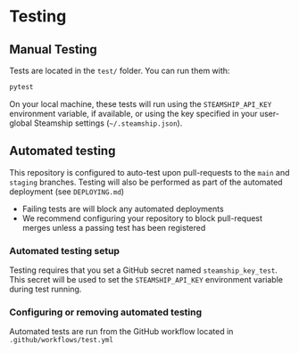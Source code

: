 # Testing

## Manual Testing

Tests are located in the `test/` folder. You can run them with:

```bash
pytest
```

On your local machine, these tests will run using the `STEAMSHIP_API_KEY` environment variable, if available, or using the key specified in your user-global Steamship settings (`~/.steamship.json`).

## Automated testing

This repository is configured to auto-test upon pull-requests to the `main` and `staging` branches. Testing will also be performed as part of the automated deployment (see `DEPLOYING.md`)

* Failing tests are will block any automated deployments
* We recommend configuring your repository to block pull-request merges unless a passing test has been registered

### Automated testing setup

Testing requires that you set a GitHub secret named `steamship_key_test`. This secret will be used to set the `STEAMSHIP_API_KEY` environment variable during test running.

### Configuring or removing automated testing

Automated tests are run from the GitHub workflow located in `.github/workflows/test.yml`
